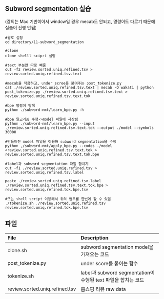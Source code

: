 ## Subword segmentation 실습

(강의는 Mac 기반이어서 window일 경우 mecab도 안되고, 명령어도 다르기 때문에 실습이 진행 안됨)

```
#경로 설정
cd directory/11-subword_segmentation

#clone
clone shelll sciprt 실행

#text 부분만 따로 빼줌
cut -f2 review.sorted.uniq.refined.tsv > review.sorted.uniq.refined.tsv.text

#mecab을 적용하고, under scroe를 붙여주는 post_tokenize.py
cat ./review.sorted.uniq.refined.tsv.text | mecab -O wakati | python post_tokenize.py ./review.sorted.uniq.refined.tsv.text > review.sorted.uniq.refined.tsv.text.tok

#bpe 명령어 탐색
python ./subword-nmt/learn_bpe.py -h

#bpe 알고리즘 수행->model 파일에 저장됨
python ./subword-nmt/learn_bpe.py --input ./review.sorted.uniq.refined.tsv.text.tok --output ./model --symbols 30000

#만들어진 model 파일을 이용해 subword segmentation을 수행
python ,/subword-nmt/apply_bpe.py --codes ./model <review.sorted.uniq.refined.tsv.text.tok > review.sorted.uniq.refined.tsv.text.tok.bpe

#label과 subword segmentation 파일 합치기
cut -f1 ./review.sorted.uniq.refined.tsv > review.sorted.uniq.refined.tsv.label

paste ./review.sorted.uniq.refined.tsv.label ./review.sorted.uniq.refined.tsv.text.tok.bpe > review.sorted.uniq.refined.tok.bpe.tsv

#또는 shell script 이용해서 위의 업무를 한번에 할 수 있음
./tokenize.sh ./review.sorted.uniq.refined.tsv review.sorted.uniq.refined.tok.bpe.tsv
```

## 파일
|File |Description |
|:-- |:-- |
|clone.sh|subword segmentation model을 가져오는 코드 |
|post_tokenize.py|under score를 붙이는 함수 |
|tokenize.sh|label과 subword segmentation이 수행된 text 파일을 합치는 코드 |
|review.sorted.uniq.refined.tsv| 홈쇼핑 리뷰 raw data|


